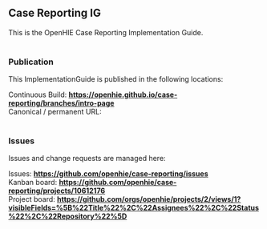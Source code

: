 Case Reporting IG
---
This is the OpenHIE Case Reporting Implementation Guide.
<br> </br>
###
### Publication
This ImplementationGuide is published in the following locations:

Continuous Build: __https://openhie.github.io/case-reporting/branches/intro-page__  
Canonical / permanent URL: 
<br> </br>

### Issues
Issues and change requests are managed here:  

Issues:  __https://github.com/openhie/case-reporting/issues__  
Kanban board:  __https://github.com/openhie/case-reporting/projects/10612176__  
Project board: __https://github.com/orgs/openhie/projects/2/views/1?visibleFields=%5B%22Title%22%2C%22Assignees%22%2C%22Status%22%2C%22Repository%22%5D__

